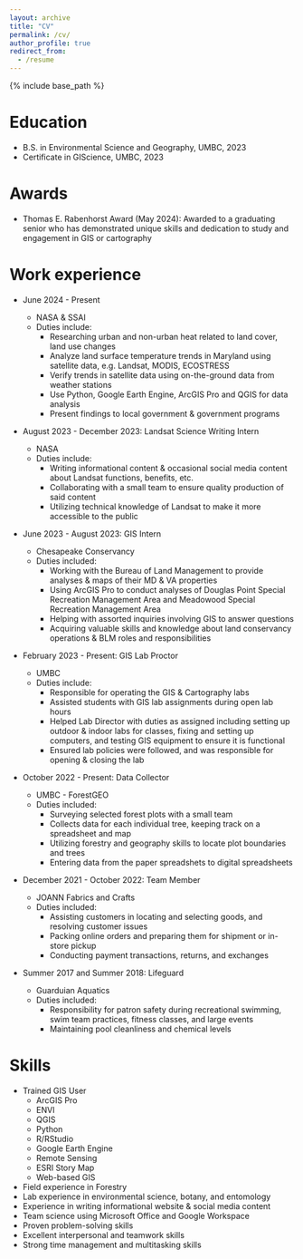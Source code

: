 ```yaml
---
layout: archive
title: "CV"
permalink: /cv/
author_profile: true
redirect_from:
  - /resume
---
```


{% include base_path %}

Education
======
* B.S. in Environmental Science and Geography, UMBC, 2023
* Certificate in GIScience, UMBC, 2023

Awards
======
* Thomas E. Rabenhorst Award (May 2024): Awarded to a graduating senior who has demonstrated unique skills and dedication to study and engagement in GIS or cartography 

Work experience
======
* June 2024 - Present
  * NASA & SSAI
  * Duties include:
    * Researching urban and non-urban heat related to land cover, land use changes
    * Analyze land surface temperature trends in Maryland using satellite data, e.g. Landsat, MODIS, ECOSTRESS
    * Verify trends in satellite data using on-the-ground data from weather stations
    * Use Python, Google Earth Engine, ArcGIS Pro and QGIS for data analysis
    * Present findings to local government & government programs


* August 2023 - December 2023: Landsat Science Writing Intern
  * NASA
  * Duties include:
    * Writing informational content & occasional social media content about Landsat functions, benefits, etc.
    * Collaborating with a small team to ensure quality production of said content
    * Utilizing technical knowledge of Landsat to make it more accessible to the public

* June 2023 - August 2023: GIS Intern
  * Chesapeake Conservancy
  * Duties included:
    * Working with the Bureau of Land Management to provide analyses & maps of their MD & VA properties
    * Using ArcGIS Pro to conduct analyses of Douglas Point Special Recreation Management Area and Meadowood Special Recreation Management Area
    * Helping with assorted inquiries involving GIS to answer questions
    * Acquiring valuable skills and knowledge about land conservancy operations & BLM roles and responsibilities

* February 2023 - Present: GIS Lab Proctor
  * UMBC
  * Duties include:
    * Responsible for operating the GIS & Cartography labs
    * Assisted students with GIS lab assignments during open lab hours
    * Helped Lab Director with duties as assigned including setting up outdoor & indoor labs for classes, fixing and setting up computers, and testing GIS equipment to ensure it is functional
    * Ensured lab policies were followed, and was responsible for opening & closing the lab 


* October 2022 - Present: Data Collector
  * UMBC - ForestGEO
  * Duties included:
    *  Surveying selected forest plots with a small team
    *  Collects data for each individual tree, keeping track on a spreadsheet and map
    *  Utilizing forestry and geography skills to locate plot boundaries and trees
    *  Entering data from the paper spreadshets to digital spreadsheets


* December 2021 - October 2022: Team Member
  * JOANN Fabrics and Crafts
  * Duties included:
    * Assisting customers in locating and selecting goods, and resolving customer issues
    * Packing online orders and preparing them for shipment or in-store pickup
    * Conducting payment transactions, returns, and exchanges


* Summer 2017 and Summer 2018: Lifeguard
  * Guarduian Aquatics
  * Duties included:
    * Responsibility for patron safety during recreational swimming, swim team practices, fitness classes, and large events
    * Maintaining pool cleanliness and chemical levels
  
Skills
======
* Trained GIS User
  * ArcGIS Pro
  * ENVI
  * QGIS
  * Python
  * R/RStudio
  * Google Earth Engine
  * Remote Sensing
  * ESRI Story Map
  * Web-based GIS
* Field experience in Forestry
* Lab experience in environmental science, botany, and entomology 
* Experience in writing informational website & social media content
* Team science using Microsoft Office and Google Workspace
* Proven problem-solving skills
* Excellent interpersonal and teamwork skills
* Strong time management and multitasking skills

